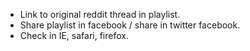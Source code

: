 * Link to original reddit thread in playlist.
* Share playlist in facebook / share in twitter facebook.
* Check in IE, safari, firefox.